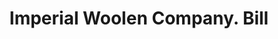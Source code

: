 ---
doi: 10.7916/D8SB5HVX
date_other: '1904'
date_other_textual: '1904'
form: printed ephemera
genre:
- Invoices
name:
- Imperial Woolen Company
object_in_context_url: https://biggert.cul.columbia.edu/items/view/ave_biggert_01413
subject_hierarchical_geographic:
- Philadelphia, Pennsylvania, United States
subject_name:
- Imperial Woolen Company
title: Imperial Woolen Company. Bill
sort_title: Imperial Woolen Company. Bill
call_number: ave_biggert_01413
coordinates:
- 40.00944444444445,-75.13333333333334
pid: ave_biggert_01413
identifiers: ave_biggert_01413
permalink: /biggert/ave_biggert_01413/
layout: iiif-image-page
---